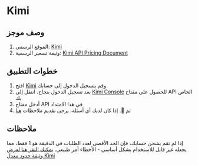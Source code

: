 # Kimi

## وصف موجز

1. الموقع الرسمي: [Kimi](https://platform.moonshot.cn/)
2. وثيقة تسعير الرسمية: [Kimi API Pricing Document](https://platform.moonshot.cn/docs/pricing/chat#%E8%AE%A1%E8%B4%B9%E5%9F%BA%E6%9C%AC%E6%A6%82%E5%BF%B5)

## خطوات التطبيق

1. افتح [Kimi](https://platform.moonshot.cn/console/api-keys) وقم بتسجيل الدخول إلى حسابك
2. بعد تسجيل الدخول بنجاح، انتقل إلى [Kimi Console](https://platform.moonshot.cn/console/api-keys) للحصول على مفتاح API الخاص بك
3. أدخل مفتاح API في هذا الامتداد
4. تم 🎉. إذا كان لديك أي أسئلة، يرجى تقديم ملاحظات [هنا](https://github.com/immersive-translate/immersive-translate/issues/137)

## ملاحظات
إذا لم تقم بشحن حسابك، فإن الحد الأقصى لعدد الطلبات في الدقيقة هو 1 فقط، مما يجعله غير قابل للاستخدام بشكل أساسي - الأخطاء أمر طبيعي. [يمكنك النقر هنا لعرض وثيقة حدود معدل Kimi](https://platform.moonshot.cn/docs/pricing/limits)